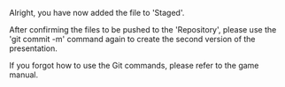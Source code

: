 Alright, you have now added the file to 'Staged'.

After confirming the files to be pushed to the 'Repository', 
please use the 'git commit -m' command again 
to create the second version of the presentation.

If you forgot how to use the Git commands,
please refer to the game manual.
